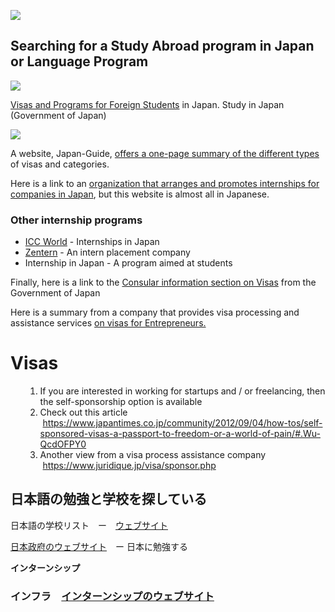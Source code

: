 <p>
  <img src="https://s3-ap-northeast-1.amazonaws.com/all-jp-1/img/icons/office/icons8-search-filled-50.png">
</p>
<h2>
  Searching for a Study Abroad program in Japan or Language Program
</h2>
<p>
  <a href="https://d3loylgx84jw3f.cloudfront.net/audio/8611/kb-article/rc_kb_article_visas_1001.mp3"><img src="https://s3-ap-northeast-1.amazonaws.com/all-jp-1/img/icons/all/banner/menu_info_banner.png"></a>
</p>
<p>
  <a href="http://www.studyjapan.go.jp/en/toj/toj04e.html">Visas and Programs for Foreign Students</a>
  in Japan. Study in Japan (Government of Japan)
</p>
<p>
  <img src="https://s3-ap-northeast-1.amazonaws.com/all-jp-1/img/icons/office/icons8-clipboard-checklist.png">
</p>
<p>
  A website, Japan-Guide,
  <a href="https://www.japan-guide.com/e/e2221.html">offers a one-page summary of the different types</a>
  of visas and categories.
</p>
<p>
  Here is a link to an
  <a href="https://iaeste.or.jp/for-trainees/">organization that arranges and promotes internships for companies in Japan</a>,
  but this website is almost all in Japanese.
</p>
<h3>Other internship programs</h3>
<ul>
  <li>
    <a href="https://www.iccworld.co.jp/internshipinjapan/" target="_blank" rel="noopener"> ICC World</a>
    - Internships in Japan
  </li>
  <li>
    <a href="https://zentern.jp/" target="_blank" rel="noopener">Zentern</a>
    - An intern placement company
  </li>
  <li>
    <a target="_blank" rel="noopener">Internship in Japan</a> - A program aimed
    at students
  </li>
</ul>
<p>
  Finally, here is a link to the
  <a href="http://www.mofa.go.jp/j_info/visit/visa/index.html">Consular information section on Visas</a>
  from the Government of Japan
</p>
<p>
  Here is a summary from a company that provides visa processing and assistance
  services
  <a href="http://www.japanvisa.com/news/japan-visa-self-sponsorship-entrepreneurs-and-others">on visas for Entrepreneurs.</a>
</p>
<h1>Visas</h1>
<ul>
  <ol>
    <li style="font-weight:400">
      <span style="font-weight:400">If you are interested in working for startups and / or freelancing, then the self-sponsorship option is available</span>
    </li>
    <li style="font-weight:400">
      <span style="font-weight:400">Check out this article &nbsp;</span><a href="https://www.japantimes.co.jp/community/2012/09/04/how-tos/self-sponsored-visas-a-passport-to-freedom-or-a-world-of-pain/#.Wu-QcdOFPY0"><span style="font-weight:400">https://www.japantimes.co.jp/community/2012/09/04/how-tos/self-sponsored-visas-a-passport-to-freedom-or-a-world-of-pain/#.Wu-QcdOFPY0</span></a>
    </li>
    <li style="font-weight:400">
      <span style="font-weight:400">Another view from a visa process assistance company &nbsp;</span><a href="https://www.juridique.jp/visa/sponsor.php"><span style="font-weight:400">https://www.juridique.jp/visa/sponsor.php</span></a>
    </li>
  </ol>
</ul>
<h2>日本語の勉強と学校を探している</h2>
<p>
  日本語の学校リスト　ー　<a href="http://www.aikgroup.co.jp/j-school/japanese/" target="_blank" rel="noopener">ウェブサイト</a>
</p>
<p>
  <a href="http://www.studyjapan.go.jp/jp/toj/toj05j.html" target="_blank" rel="noopener">日本政府のウェブサイト</a>　ー
  日本に勉強する
</p>
<p>
  <strong>インターンシップ</strong>
</p>
<h3>
  <strong>インフラ</strong>　<a href="https://www.in-fra.jp/" target="_blank" rel="noopener">インターンシップのウェブサイト</a>
</h3>


